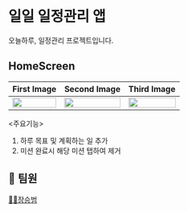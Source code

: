 # 일일 일정관리 앱

오늘하루, 일정관리 프로젝트입니다.

## HomeScreen

|First Image|Second Image|Third Image|
|:-:|:-:|:-:|
|<img width="100%" height="50%" src="https://user-images.githubusercontent.com/93919347/150471482-3ca8a335-8b6f-4071-9807-0fdfd4874f79.png">|<img width="100%" height="30%" src="https://user-images.githubusercontent.com/93919347/150471447-ccf909a2-fe54-4cb7-be8d-83760afb6bec.png"> |<img width="100%" height="30%" src="https://user-images.githubusercontent.com/93919347/150471519-43d8d2e3-87e1-4b56-b8b0-5fee3fcba899.png">|

<주요기능>

1. 하루 목표 및 계획하는 일 추가
2. 미션 완료시 해당 미션 탭하여 제거

## 🦊 팀원

[🙋🏻장승범](https://github.com/seungbeom1010)<br>
<br>

